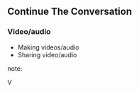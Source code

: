 ## Continue The Conversation

### Video/audio

* Making videos/audio
* Sharing video/audio

note:

V
